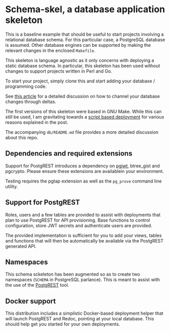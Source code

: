 # Schema-skel, a database application skeleton

This is a baseline example that should be useful to start projects involving a relational database schema. For this particular case, a PostgreSQL database is assumed. Other database engines can be supported by making the relevant changes in the enclosed `Makefile`.

This skeleton is language agnostic as it only concerns with deploying a static database schema. In particular, this skeleton has been used without changes to support projects written in Perl and Go.

To start your project, simply clone this and start adding your database / programming code.

See [this article](https://lem.click/post/handling-database-schema-changes/) for a detailed discussion on how to channel your database changes through deltas.

The first versions of this skeleton were based in GNU Make. While this can still be used, I am gravitating towards a [script based deployment](https://lem.click/post/database-schema-shell/) for various reasons explained in the post.

The accompanying `db/README.md` file provides a more detailed discussion
about this repo.

## Dependencies and required extensions

Support for PostgREST introduces a dependency on
[pgjwt](https://github.com/michelp/pgjwt), btree_gist and pgcrypto. Please
ensure these extensions are availablein your environment.

Testing requires the pgtap extension as well as the `pg_prove` command line utility.

## Support for PostgREST

Roles, users and a few tables are provided to assist with deployments that
plan to use PostgREST for API provisioning. Base functions to control
configuration, store JWT secrets and authenticate users are provided.

The provided implementation is sufficient for you to add your views, tables
and functions that will then be automatically be available via the PostgREST
generated API.

## Namespaces

This schema sckeleton has been augmented so as to create two namespaces
(`SCHEMA` in PostgreSQL parlance). This is meant to assist with the use of the
[PostgREST](https://postgrest.org/) tool.

## Docker support

This distribution includes a simplistic Docker-based deployment helper that
will launch PostgREST and Redoc, pointing at your local database. This should
help get you started for your own deployments.
